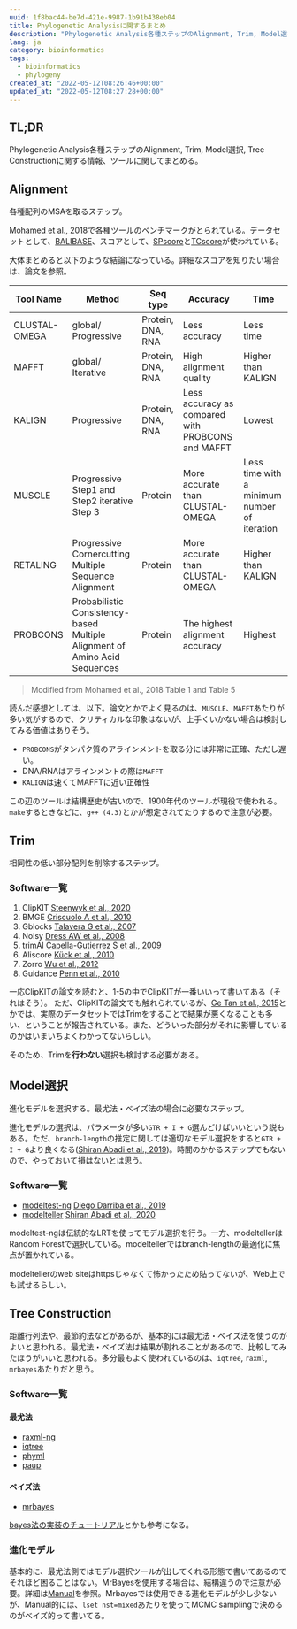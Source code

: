```yaml
---
uuid: 1f8bac44-be7d-421e-9987-1b91b438eb04
title: Phylogenetic Analysisに関するまとめ
description: "Phylogenetic Analysis各種ステップのAlignment, Trim, Model選択, Tree Constructionに関する情報、ツールに関してまとめ"
lang: ja
category: bioinformatics
tags:
  - bioinformatics
  - phylogeny
created_at: "2022-05-12T08:26:46+00:00"
updated_at: "2022-05-12T08:27:28+00:00"
---
```


## TL;DR

Phylogenetic Analysis各種ステップのAlignment, Trim, Model選択, Tree Constructionに関する情報、ツールに関してまとめる。

## Alignment

各種配列のMSAを取るステップ。

[Mohamed et al., 2018](https://www.mecs-press.org/ijitcs/ijitcs-v10-n8/IJITCS-V10-N8-4.pdf)で各種ツールのベンチマークがとられている。データセットとして、[BALIBASE]()、スコアとして、[SPscore]()と[TCscore]()が使われている。

大体まとめると以下のような結論になっている。詳細なスコアを知りたい場合は、論文を参照。

| Tool Name     | Method                                                                     | Seq type          | Accuracy                                          | Time                                         |
| ------------- | -------------------------------------------------------------------------- | ----------------- | ------------------------------------------------- | -------------------------------------------- |
| CLUSTAL-OMEGA | global/ Progressive                                                        | Protein, DNA, RNA | Less accuracy                                     | Less time                                    |
| MAFFT         | global/ Iterative                                                          | Protein, DNA, RNA | High alignment quality                            | Higher than KALIGN                           |
| KALIGN        | Progressive                                                                | Protein, DNA, RNA | Less accuracy as compared with PROBCONS and MAFFT | Lowest                                       |
| MUSCLE        | Progressive Step1 and Step2 iterative Step 3                               | Protein           | More accurate than CLUSTAL-OMEGA                  | Less time with a minimum number of iteration |
| RETALING      | Progressive Cornercutting Multiple Sequence Alignment                      | Protein           | More accurate than CLUSTAL-OMEGA                  | Higher than KALIGN                           |
| PROBCONS      | Probabilistic Consistency-based Multiple Alignment of Amino Acid Sequences | Protein           | The highest alignment accuracy                    | Highest                                      |

> Modified from Mohamed et al., 2018 Table 1 and Table 5

読んだ感想としては、以下。論文とかでよく見るのは、`MUSCLE`、`MAFFT`あたりが多い気がするので、クリティカルな印象はないが、上手くいかない場合は検討してみる価値はありそう。

- `PROBCONS`がタンパク質のアラインメントを取る分には非常に正確、ただし遅い。
- DNA/RNAはアラインメントの際は`MAFFT`
- `KALIGN`は速くてMAFFTに近い正確性

この辺のツールは結構歴史が古いので、1900年代のツールが現役で使われる。`make`するときなどに、`g++ (4.3)`とかが想定されてたりするので注意が必要。

## Trim

相同性の低い部分配列を削除するステップ。

### Software一覧

1. ClipKIT [Steenwyk et al., 2020](https://journals.plos.org/plosbiology/article?id=10.1371/journal.pbio.3001007)
2. BMGE [Criscuolo A et al., 2010](https://doi.org/10.1186/1471-2148-10-210)
3. Gblocks [Talavera G et al., 2007](https://doi.org/10.1080/10635150701472164)
4. Noisy [Dress AW et al., 2008](https://doi.org/10.1186/1748-7188-3-7)
5. trimAl [Capella-Gutierrez S et al., 2009](https://doi.org/10.1093/bioinformatics/btp348)
6. Aliscore [Kück et al., 2010](http://dx.doi.org/10.1186/1742-9994-7-10)
7. Zorro [Wu et al., 2012](http://dx.doi.org/10.1371/journal.pone.0030288)
8. Guidance [Penn et al., 2010](http://dx.doi.org/10.1093/nar/gkq443)

一応ClipKITの論文を読むと、1-5の中でClipKITが一番いいって書いてある（それはそう）。
ただ、ClipKITの論文でも触れられているが、[Ge Tan et al., 2015](https://academic.oup.com/sysbio/article/64/5/778/1685763)とかでは、実際のデータセットではTrimをすることで結果が悪くなることも多い、ということが報告されている。また、どういった部分がそれに影響しているのかはいまいちよくわかってないらしい。

そのため、Trimを**行わない**選択も検討する必要がある。

## Model選択

進化モデルを選択する。最尤法・ベイズ法の場合に必要なステップ。

進化モデルの選択は、パラメータが多い`GTR + I + G`選んどけばいいという説もある。ただ、`branch-length`の推定に関しては適切なモデル選択をすると`GTR + I + G`より良くなる([Shiran Abadi et al., 2019](https://www.nature.com/articles/s41467-019-08822-w))。時間のかかるステップでもないので、やっておいて損はないとは思う。

### Software一覧

- [modeltest-ng](https://github.com/ddarriba/modeltest) [Diego Darriba et al., 2019](https://academic.oup.com/mbe/article/37/1/291/5552155)
- [modelteller](https://github.com/shiranab/ModelTeller/) [Shiran Abadi et al., 2020](https://academic.oup.com/mbe/article/37/11/3338/5862639)

modeltest-ngは伝統的なLRTを使ってモデル選択を行う。一方、modeltellerはRandom Forestで選択している。modeltellerではbranch-lengthの最適化に焦点が置かれている。

modeltellerのweb siteはhttpsじゃなくて怖かったため貼ってないが、Web上でも試せるらしい。

## Tree Construction

距離行列法や、最節約法などがあるが、基本的には最尤法・ベイズ法を使うのがよいと思われる。最尤法・ベイズ法は結果が割れることがあるので、比較してみたほうがいいと思われる。多分最もよく使われているのは、`iqtree`, `raxml`, `mrbayes`あたりだと思う。

### Software一覧

#### 最尤法

- [raxml-ng](https://github.com/amkozlov/raxml-ng)
- [iqtree](http://www.iqtree.org)
- [phyml](http://www.atgc-montpellier.fr/phyml/download.php)
- [paup](https://paup.phylosolutions.com)

#### ベイズ法

- [mrbayes](https://nbisweden.github.io/MrBayes/download.html)

[bayes法の実装のチュートリアル](https://github.com/thednainus/Bayesian_tutorial)とかも参考になる。

### 進化モデル

基本的に、最尤法側ではモデル選択ツールが出してくれる形態で書いてあるのでそれほど困ることはない。MrBayesを使用する場合は、結構違うので注意が必要。詳細は[Manual](http://mrbayes.sourceforge.net/mb3.2_manual.pdf)を参照。Mrbayesでは使用できる進化モデルが少し少ないが、Manual的には、`lset nst=mixed`あたりを使ってMCMC samplingで決めるのがベイズ的って書いてる。
